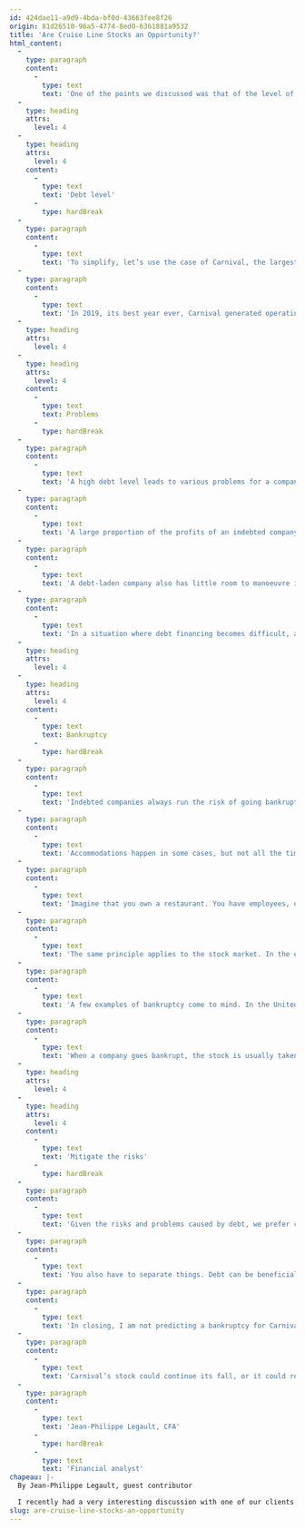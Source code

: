 ```yaml
---
id: 424dae11-a9d9-4bda-bf0d-43663fee8f26
origin: 81d26510-96a5-4774-8ed0-6361881a9532
title: 'Are Cruise Line Stocks an Opportunity?'
html_content:
  -
    type: paragraph
    content:
      -
        type: text
        text: 'One of the points we discussed was that of the level of indebtedness. Here is my opinion on a very important element to consider when analyzing a security. Note that it applies as much to cruise lines as to any other industry.'
  -
    type: heading
    attrs:
      level: 4
  -
    type: heading
    attrs:
      level: 4
    content:
      -
        type: text
        text: 'Debt level'
      -
        type: hardBreak
  -
    type: paragraph
    content:
      -
        type: text
        text: 'To simplify, let’s use the case of Carnival, the largest company in the sector. On its most recent balance sheet, it held US$28 billion in net debt. The company’s earnings are currently depressed due to the pandemic, but we believe it should return to profitability in the coming quarters.'
  -
    type: paragraph
    content:
      -
        type: text
        text: 'In 2019, its best year ever, Carnival generated operating profits (EBITDA) of US$5.5 billion. If it succeeded in repeating this performance, Carnival would have a net debt-to-EBITDA ratio of 5.0. In other words, if it allocated all of its profits to this purpose, it would not be able to pay off all of its debt for at least five years. This assumption does not even consider the interest to be paid. In simpler terms, Carnival’s level of debt is very high.'
  -
    type: heading
    attrs:
      level: 4
  -
    type: heading
    attrs:
      level: 4
    content:
      -
        type: text
        text: Problems
      -
        type: hardBreak
  -
    type: paragraph
    content:
      -
        type: text
        text: 'A high debt level leads to various problems for a company. First, it hinders growth. For example, heavily indebted companies can hardly invest in advertising or research and development. Moreover, growth through acquisitions is probably not a possible strategy in their case. Indebted companies therefore have little flexibility; they mainly manage their costs and not growth.'
  -
    type: paragraph
    content:
      -
        type: text
        text: 'A large proportion of the profits of an indebted company are used to pay the interest on its debt. In the case of Carnival, it will have to pay nearly US$1.6 billion in interest annually. Imagine having full credit cards and paying high interest; it then becomes very difficult to get out of it since most of one’s cash is directed towards debts.'
  -
    type: paragraph
    content:
      -
        type: text
        text: 'A debt-laden company also has little room to manoeuvre in the event of an interest rate hike. The recent rate hike affects Carnival since part of its debt is at variable rates. In addition to paying more interest, it will have to refinance at even higher rates. Carnival’s most recent debt was issued at a rate of 10.5%.'
  -
    type: paragraph
    content:
      -
        type: text
        text: 'In a situation where debt financing becomes difficult, a heavily indebted company could be forced to issue shares at a low price. This appears to be the case with Carnival, which just announced the issuance of 117 million shares at a price of $9.95 per share. Such an issue is problematic for existing investors since it dilutes their ownership by almost 10%. Dilution reduces each shareholder’s slice of the pie.'
  -
    type: heading
    attrs:
      level: 4
  -
    type: heading
    attrs:
      level: 4
    content:
      -
        type: text
        text: Bankruptcy
      -
        type: hardBreak
  -
    type: paragraph
    content:
      -
        type: text
        text: 'Indebted companies always run the risk of going bankrupt. I often hear that cruise lines can hardly go bankrupt, because who wants to take back dozens of boats. Creditors will surely accommodate a cruise line, right?'
  -
    type: paragraph
    content:
      -
        type: text
        text: 'Accommodations happen in some cases, but not all the time. Just because a company goes bankrupt does not necessarily mean it ceases to exist.'
  -
    type: paragraph
    content:
      -
        type: text
        text: 'Imagine that you own a restaurant. You have employees, equipment, and a building. If you go bankrupt, a new investor could decide to buy the restaurant and continue its operations. Employees, equipment, and the building remain unchanged. It is the owner who changes.'
  -
    type: paragraph
    content:
      -
        type: text
        text: 'The same principle applies to the stock market. In the event of a bankruptcy, the boats and the employees could remain in place. It is the owners who are likely to change. But who are the owners? The shareholders of the company.'
  -
    type: paragraph
    content:
      -
        type: text
        text: 'A few examples of bankruptcy come to mind. In the United States, I am thinking of General Motors (GM) and of Six Flags Entertainment (SIX), the owners of La Ronde in Montreal, both of which went bankrupt in 2009. In Canada, the bankruptcy of Air Canada (AC) in 2003 is another good example. Despite their bankruptcy, these companies still exist.'
  -
    type: paragraph
    content:
      -
        type: text
        text: 'When a company goes bankrupt, the stock is usually taken off the exchange and a new public offering is initiated. New investors will come to inject cash into the business, which will be used to restructure the business. The operations will survive, but the shareholders will generally have lost everything.'
  -
    type: heading
    attrs:
      level: 4
  -
    type: heading
    attrs:
      level: 4
    content:
      -
        type: text
        text: 'Mitigate the risks'
      -
        type: hardBreak
  -
    type: paragraph
    content:
      -
        type: text
        text: 'Given the risks and problems caused by debt, we prefer companies with little or no debt. A company without debt can hardly go bankrupt.'
  -
    type: paragraph
    content:
      -
        type: text
        text: 'You also have to separate things. Debt can be beneficial if managed well. The level of debt should be assessed based on the business model, as some companies can sustain a relatively high level of debt.'
  -
    type: paragraph
    content:
      -
        type: text
        text: 'In closing, I am not predicting a bankruptcy for Carnival or its competitors. I only note that their level of debt is high and that is likely to remain so for several years. Rising rates and the likelihood of a recession will not improve their situation.'
  -
    type: paragraph
    content:
      -
        type: text
        text: 'Carnival’s stock could continue its fall, or it could rebound quickly, I have no idea. Indebted companies that manage to get out of it can generate attractive returns. On the other hand, I am convinced that the level of risk associated with high leverage reduces the probability that this type of investment will be successful.'
  -
    type: paragraph
    content:
      -
        type: text
        text: 'Jean-Philippe Legault, CFA'
      -
        type: hardBreak
      -
        type: text
        text: 'Financial analyst'
chapeau: |-
  By Jean-Philippe Legault, guest contributor

  I recently had a very interesting discussion with one of our clients about the cruise ship industry. He told me that the securities of Carnival (CCL), Norwegian Cruise Line (NCLH) and Royal Caribbean (RCL) had corrected quite a bit recently. Their stock prices are approaching their previous lows made at the start of the pandemic in March 2020. He wanted to know my opinion about the sector.
slug: are-cruise-line-stocks-an-opportunity
---
```

